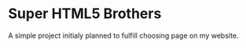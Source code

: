 Super HTML5 Brothers
====================

A simple project initialy planned to fulfill choosing page on my website.
